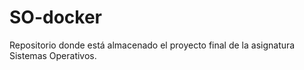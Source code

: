 # SO-docker
Repositorio donde está almacenado el proyecto final de la asignatura Sistemas Operativos.
